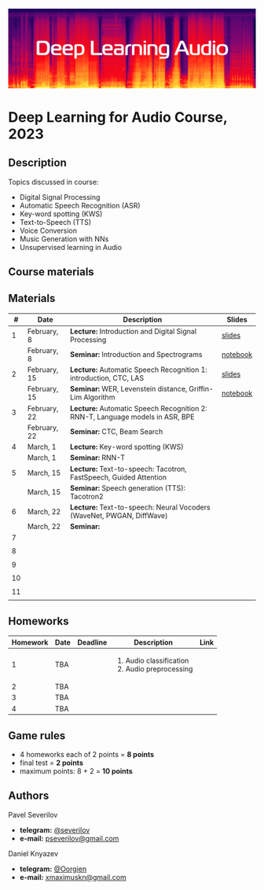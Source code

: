 ![logo](./logo.png)
# Deep Learning for Audio Course, 2023

## Description
Topics discussed in course:
- Digital Signal Processing
- Automatic Speech Recognition (ASR)
- Key-word spotting (KWS)
- Text-to-Speech (TTS)
- Voice Conversion
- Music Generation with NNs
- Unsupervised learning in Audio

## Course materials
## Materials

| # | Date | Description | Slides |
|---------|------|-------------|---------|
| 1 | February, 8 | <b>Lecture:</b> Introduction and Digital Signal Processing | [slides](lectures/lecture01/lecture01_DLAudio2023.pdf) |
|  | February, 8 | <b>Seminar:</b> Introduction and Spectrograms | [notebook](seminars/seminar1/seminar1.ipynb) |
| 2 | February, 15 | <b>Lecture:</b> Automatic Speech Recognition 1: introduction, CTC, LAS | [slides](lectures/lecture02/lecture02_DLAudio2023.pdf) |
|  | February, 15 | <b>Seminar:</b> WER, Levenstein distance, Griffin-Lim Algorithm | [notebook](seminars/seminar2/seminar2.ipynb) |
| 3 | February, 22 | <b>Lecture:</b> Automatic Speech Recognition 2: RNN-T, Language models in ASR, BPE |  |
|  | February, 22 | <b>Seminar:</b> CTC, Beam Search |  |
| 4 | March, 1 | <b>Lecture:</b> Key-word spotting (KWS) |  |
|  | March, 1 | <b>Seminar:</b> RNN-T |  |
| 5 | March, 15 | <b>Lecture:</b> Text-to-speech: Tacotron, FastSpeech, Guided Attention |  |
|  | March, 15 | <b>Seminar:</b> Speech generation (TTS): Tacotron2 |  |
| 6 | March, 22 | <b>Lecture:</b>  Text-to-speech: Neural Vocoders (WaveNet, PWGAN, DiffWave) |  |
|  | March, 22 | <b>Seminar:</b>  |  |
| 7 |  |  |  |
|  |  |  |  |
| 8 |  |  |  |
|  |  |  |  |
| 9 |  |  |  |
|  |  |  |  |
| 10 |  |  |  |
|  |  |  |  |
| 11 |  |  |  |
|  |  |  |  |

## Homeworks
| Homework | Date | Deadline | Description | Link |
|---------|------|-------------|--------|-------|
| 1 | TBA |  | <ol><li>Audio classification</li><li>Audio preprocessing</li></ol> |   |
| 2 | TBA |  |  | |
| 3 | TBA |  | | |
| 4 | TBA |  |  | |

## Game rules
- 4 homeworks each of 2 points = **8 points**
- final test = **2 points**
- maximum points: 8 + 2 = **10 points**

## Authors

Pavel Severilov
- **telegram:** [@severilov](https://t.me/severilov)
- **e-mail:** pseverilov@gmail.com

Daniel Knyazev
- **telegram:** [@Oorgien](https://t.me/Oorgien)
- **e-mail:** xmaximuskn@gmail.com
